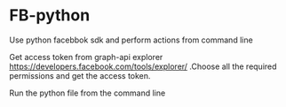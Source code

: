 FB-python
=========

Use python facebbok sdk and perform actions from command line

Get access token from graph-api explorer https://developers.facebook.com/tools/explorer/ .Choose all the required permissions and get the access token.

Run the python file from the command line
